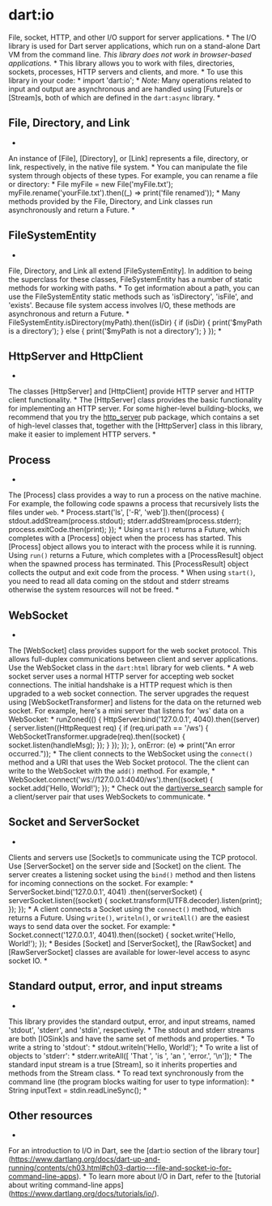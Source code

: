 # dart:io


File, socket, HTTP, and other I/O support for server applications.
 *
The I/O library is used for Dart server applications,
which run on a stand-alone Dart VM from the command line.
*This library does not work in browser-based applications.*
 *
This library allows you to work with files, directories,
sockets, processes, HTTP servers and clients, and more.
 *
To use this library in your code:
 *
    import 'dart:io';
 *
*Note:* Many operations related to input and output are asynchronous
and are handled using [Future]s or [Stream]s, both of which
are defined in the `dart:async` library.
 *
## File, Directory, and Link
 *
An instance of [File], [Directory], or [Link] represents a file,
directory, or link, respectively, in the native file system.
 *
You can manipulate the file system through objects of these types.
For example, you can rename a file or directory:
 *
    File myFile = new File('myFile.txt');
    myFile.rename('yourFile.txt').then((_) => print('file renamed'));
 *
Many methods provided by the File, Directory, and Link classes
run asynchronously and return a Future.
 *
## FileSystemEntity
 *
File, Directory, and Link all extend [FileSystemEntity].
In addition to being the superclass for these classes,
FileSystemEntity has a number of static methods for working with paths.
 *
To get information about a path,
you can use the FileSystemEntity static methods
such as 'isDirectory', 'isFile', and 'exists'.
Because file system access involves I/O, these methods
are asynchronous and return a Future.
 *
    FileSystemEntity.isDirectory(myPath).then((isDir) {
      if (isDir) {
        print('$myPath is a directory');
      } else {
        print('$myPath is not a directory');
      }
    });
 *
## HttpServer and HttpClient
 *
The classes [HttpServer] and [HttpClient]
provide HTTP server and HTTP client functionality.
 *
The [HttpServer] class provides the basic functionality for
implementing an HTTP server.
For some higher-level building-blocks, we recommend that you try
the [http_server](https://pub.dartlang.org/packages/http_server)
pub package, which contains
a set of high-level classes that, together with the [HttpServer] class
in this library, make it easier to implement HTTP servers.
 *
## Process
 *
The [Process] class provides a way to run a process on
the native machine.
For example, the following code spawns a process that recursively lists
the files under `web`.
 *
    Process.start('ls', ['-R', 'web']).then((process) {
      stdout.addStream(process.stdout);
      stderr.addStream(process.stderr);
      process.exitCode.then(print);
    });
 *
Using `start()` returns a Future, which completes with a [Process] object
when the process has started. This [Process] object allows you to interact
with the process while it is running. Using `run()` returns a Future, which
completes with a [ProcessResult] object when the spawned process has
terminated. This [ProcessResult] object collects the output and exit code
from the process.
 *
When using `start()`,
you need to read all data coming on the stdout and stderr streams otherwise
the system resources will not be freed.
 *
## WebSocket
 *
The [WebSocket] class provides support for the web socket protocol. This
allows full-duplex communications between client and server applications.
Use the WebSocket class in the `dart:html` library for web clients.
 *
A web socket server uses a normal HTTP server for accepting web socket
connections. The initial handshake is a HTTP request which is then upgraded to a
web socket connection.
The server upgrades the request using [WebSocketTransformer]
and listens for the data on the returned web socket.
For example, here's a mini server that listens for 'ws' data
on a WebSocket:
 *
    runZoned(() {
      HttpServer.bind('127.0.0.1', 4040).then((server) {
        server.listen((HttpRequest req) {
          if (req.uri.path == '/ws') {
            WebSocketTransformer.upgrade(req).then((socket) {
              socket.listen(handleMsg);
            });
          }
        });
      });
    },
    onError: (e) => print("An error occurred."));
 *
The client connects to the WebSocket using the `connect()` method
and a URI that uses the Web Socket protocol.
The the client can write to the WebSocket with the `add()` method.
For example,
 *
    WebSocket.connect('ws://127.0.0.1:4040/ws').then((socket) {
      socket.add('Hello, World!');
    });
 *
Check out the
[dartiverse_search](https://code.google.com/p/dart/source/browse/branches/bleeding_edge/dart/samples/dartiverse_search)
sample for a client/server pair that uses
WebSockets to communicate.
 *
## Socket and ServerSocket
 *
Clients and servers use [Socket]s to communicate using the TCP protocol.
Use [ServerSocket] on the server side and [Socket] on the client.
The server creates a listening socket using the `bind()` method and
then listens for incoming connections on the socket. For example:
 *
    ServerSocket.bind('127.0.0.1', 4041)
      .then((serverSocket) {
        serverSocket.listen((socket) {
          socket.transform(UTF8.decoder).listen(print);
        });
      });
 *
A client connects a Socket using the `connect()` method,
which returns a Future.
Using `write()`, `writeln()`, or `writeAll()` are the easiest ways to
send data over the socket.
For example:
 *
    Socket.connect('127.0.0.1', 4041).then((socket) {
      socket.write('Hello, World!');
    });
 *
Besides [Socket] and [ServerSocket], the [RawSocket] and
[RawServerSocket] classes are available for lower-level access
to async socket IO.
 *
## Standard output, error, and input streams
 *
This library provides the standard output, error, and input
streams, named 'stdout', 'stderr', and 'stdin', respectively.
 *
The stdout and stderr streams are both [IOSink]s and have the same set
of methods and properties.
 *
To write a string to 'stdout':
 *
    stdout.writeln('Hello, World!');
 *
To write a list of objects to 'stderr':
 *
    stderr.writeAll([ 'That ', 'is ', 'an ', 'error.', '\n']);
 *
The standard input stream is a true [Stream], so it inherits
properties and methods from the Stream class.
 *
To read text synchronously from the command line
(the program blocks waiting for user to type information):
 *
     String inputText = stdin.readLineSync();
 *
## Other resources
 *
For an introduction to I/O in Dart, see the
[dart:io section of the library tour]
(https://www.dartlang.org/docs/dart-up-and-running/contents/ch03.html#ch03-dartio---file-and-socket-io-for-command-line-apps).
 *
To learn more about I/O in Dart, refer to the
[tutorial about writing command-line apps]
(https://www.dartlang.org/docs/tutorials/io/).
 
